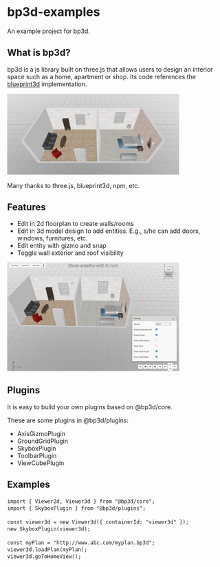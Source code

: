 # bp3d-examples
An example project for bp3d.

## What is bp3d?
bp3d is a js library built on three.js that allows users to design an interior space such as a home, apartment or shop. Its code references the [blueprint3d](https://github.com/furnishup/blueprint3d) implementation.

<img src="images/snapshots/home_view.png" width="400">

Many thanks to three.js, blueprint3d, npm, etc.

## Features
- Edit in 2d floorplan to create walls/rooms
- Edit in 3d model design to add entities. E.g., s/he can add doors, windows, furnitures, etc.
- Edit entity with gizmo and snap
- Toggle wall exterior and roof visibility
<img src="images/snapshots/show_wall_roof.gif" width="400">

## Plugins
It is easy to build your own plugins based on @bp3d/core.

These are some plugins in @bp3d/plugins:
- AxisGizmoPlugin
- GroundGridPlugin
- SkyboxPlugin
- ToolbarPlugin
- ViewCubePlugin

## Examples
```
import { Viewer2d, Viewer3d } from "@bp3d/core";
import { SkyboxPlugin } from "@bp3d/plugins";

const viewer3d = new Viewer3d({ containerId: "viewer3d" });
new SkyboxPlugin(viewer3d);

const myPlan = "http://www.abc.com/myplan.bp3d";
viewer3d.loadPlan(myPlan);
viewer3d.goToHomeView();
```
